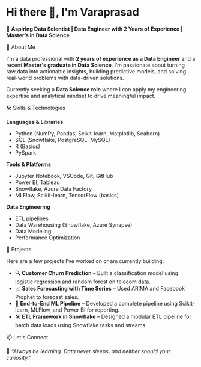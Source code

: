 # Hi there 👋, I'm Varaprasad

🎯 **Aspiring Data Scientist | Data Engineer with 2 Years of Experience | Master’s in Data Science**



🚀 About Me

I'm a data professional with **2 years of experience as a Data Engineer** and a recent **Master's graduate in Data Science**. I’m passionate about turning raw data into actionable insights, building predictive models, and solving real-world problems with data-driven solutions.

Currently seeking a **Data Science role** where I can apply my engineering expertise and analytical mindset to drive meaningful impact.



 🛠️ Skills & Technologies

**Languages & Libraries**  
- Python (NumPy, Pandas, Scikit-learn, Matplotlib, Seaborn)
- SQL (Snowflake, PostgreSQL, MySQL)
- R (Basics)
- PySpark

**Tools & Platforms**  
- Jupyter Notebook, VSCode, Git, GitHub  
- Power BI, Tableau  
- Snowflake, Azure Data Factory  
- MLFlow, Scikit-learn, TensorFlow (basics)

**Data Engineering**  
- ETL pipelines  
- Data Warehousing (Snowflake, Azure Synapse)  
- Data Modeling  
- Performance Optimization  



 📂 Projects

Here are a few projects I’ve worked on or am currently building:

- 🔍 **Customer Churn Prediction** – Built a classification model using logistic regression and random forest on telecom data.
- 📈 **Sales Forecasting with Time Series** – Used ARIMA and Facebook Prophet to forecast sales.
- 🧠 **End-to-End ML Pipeline** – Developed a complete pipeline using Scikit-learn, MLFlow, and Power BI for reporting.
- 🛠️ **ETL Framework in Snowflake** – Designed a modular ETL pipeline for batch data loads using Snowflake tasks and streams.





📫 Let's Connect


🧠 *“Always be learning. Data never sleeps, and neither should your curiosity.”*


